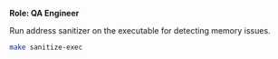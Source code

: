 **Role: QA Engineer**

Run address sanitizer on the executable for detecting memory issues.

```bash
make sanitize-exec
```